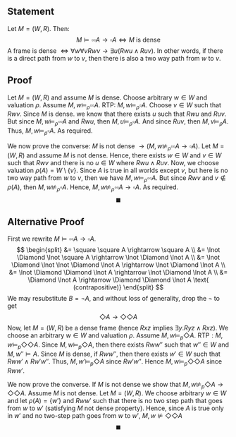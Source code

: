 ## Statement
Let $M = (W, R)$. Then:
$$
M \models \square \square A \rightarrow \square A \iff M \text{ is dense}
$$
A frame is dense $\iff \forall w \forall v Rwv \rightarrow \exists u (Rwu \land Ruv)$. In other words, if there is a direct path from $w$ to $v$, then there is also a two way path from $w$ to $v$.
## Proof 
Let $M = (W, R)$ and assume $M$ is dense. Choose arbitrary $w \in W$ and valuation $\rho$. Assume $M, w \models_\rho \square \square A$. $\text{RTP: } M, w \models_\rho \square A$. 
Choose $v \in W$ such that $Rwv$. Since $M$ is dense. we know that there exists $u$ such that $Rwu$ and $Ruv$. But since $M, w \models_\rho \square \square A$ and $Rwu$, then $M, u \models_\rho \square A$. And since $Ruv$, then $M, v \models_\rho A$. Thus, $M, w \models_\rho \square A$. As required.

We now prove the converse: $M \text{ is not dense } \rightarrow (M, w \not \models_\rho \square \square A \rightarrow \square A)$. Let $M = (W, R)$ and assume $M$ is not dense. Hence, there exists $w \in W$ and $v \in W$ such that $Rwv$ and there is no $u \in W$ where $Rwu \land Ruv$. Now, we choose valuation $\rho(A) = W \setminus \{v\}$. Since $A$ is true in all worlds except $v$, but here is no two way path from $w$ to $v$, then we have $M, w \models_\rho \square \square A$. But since $Rwv$ and $v \not \in \rho(A)$, then $M, w \not \models_\rho \square A$. Hence, $M, w \not \models_\rho \square \square A \rightarrow \square A$. As required.
$$\blacksquare$$
## Alternative Proof 
First we rewrite $M \models \square \square A \rightarrow \square A$.
$$
\begin{split}
	&= \square \square A \rightarrow \square A \\
	&= \lnot \Diamond \lnot \square A \rightarrow \lnot \Diamond \lnot A \\
	&= \lnot \Diamond \lnot \lnot \Diamond \lnot A \rightarrow \lnot \Diamond \lnot A \\
	&= \lnot \Diamond \Diamond \lnot A \rightarrow \lnot \Diamond \lnot A \\ 
	&= \Diamond \lnot A \rightarrow \Diamond \Diamond \lnot A \text{ (contrapositive)}
\end{split}
$$
We may resubstitute $B=\lnot A$, and without loss of generality, drop the $\lnot$ to get $$\Diamond A \rightarrow \Diamond \Diamond A$$Now, let $M = (W, R)$ be a dense frame (hence $Rxz \text{ implies } \exists y. Ryz \land Rxz$).
We choose an arbitrary $w \in W$ and valuation $\rho$. 
Assume $M, w \models_p \Diamond A$. $\text{RTP}: M, w \models_p \Diamond \Diamond A$. Since $M, w \models_p \Diamond A$, then there exists $Rww''$ such that $w'' \in W$ and $M, w'' \models A$. Since $M$ is dense, if $Rww''$, then there exists $w' \in W$ such that $Rww' \land Rw'w''$. Thus, $M, w' \models_p \Diamond A$ since $Rw'w''$. Hence $M, w \models_p \Diamond \Diamond A$ since $Rww'$. 

We now prove the converse. If $M$ is not dense we show that $M, w \not \models_p \Diamond A \rightarrow \Diamond \Diamond A$. 
Assume $M$ is not dense. Let $M = (W, R)$. We choose arbitrary $w \in W$ and let $\rho(A) = \{ w' \}$ and $Rww'$ such that there is no two step path that goes from $w$ to $w'$ (satisfying $M$ not dense property).
Hence, since $A$ is true only in $w'$ and no two-step path goes from $w$ to $w'$, $M, w \not \models \Diamond \Diamond A$ 
$$\blacksquare$$
